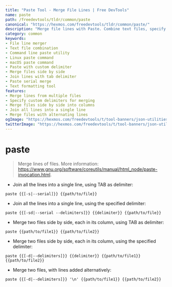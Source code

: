 ```yaml
---
title: "Paste Tool - Merge File Lines | Free DevTools"
name: paste
path: /freedevtools/tldr/common/paste
canonical: "https://hexmos.com/freedevtools/tldr/common/paste/"
description: "Merge file lines with Paste. Combine text files, specify delimiters, and create formatted output with this versatile command-line tool. Free online tool, no registration required."
category: common
keywords:
- File line merger
- Text file combination
- Command line paste utility
- Linux paste command
- macOS paste command
- Paste with custom delimiter
- Merge files side by side
- Join lines with tab delimiter
- Paste serial merge
- Text formatting tool
features:
- Merge lines from multiple files
- Specify custom delimiters for merging
- Merge files side by side into columns
- Join all lines into a single line
- Merge files with alternating lines
ogImage: "https://hexmos.com/freedevtools/t/tool-banners/json-utilities-banner.png"
twitterImage: "https://hexmos.com/freedevtools/t/tool-banners/json-utilities-banner.png"
---
```


# paste

> Merge lines of files.
> More information: <https://www.gnu.org/software/coreutils/manual/html_node/paste-invocation.html>.

- Join all the lines into a single line, using TAB as delimiter:

`paste {{[-s|--serial]}} {{path/to/file}}`

- Join all the lines into a single line, using the specified delimiter:

`paste {{[-sd|--serial --delimiters]}} {{delimiter}} {{path/to/file}}`

- Merge two files side by side, each in its column, using TAB as delimiter:

`paste {{path/to/file1}} {{path/to/file2}}`

- Merge two files side by side, each in its column, using the specified delimiter:

`paste {{[-d|--delimiters]}} {{delimiter}} {{path/to/file1}} {{path/to/file2}}`

- Merge two files, with lines added alternatively:

`paste {{[-d|--delimiters]}} '\n' {{path/to/file1}} {{path/to/file2}}`
